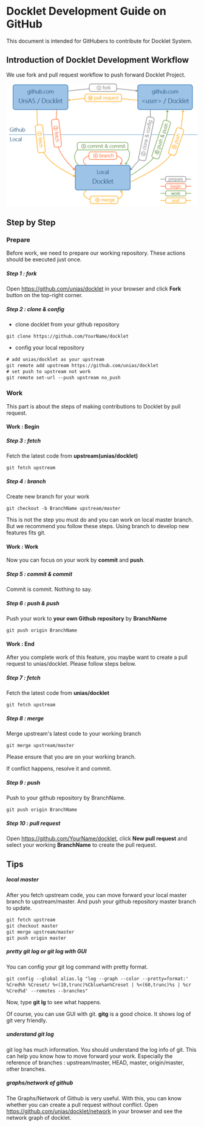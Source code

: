 # Docklet Development Guide on GitHub
This document is intended for GitHubers to contribute for Docklet System.

## Introduction of Docklet Development Workflow
We use fork and pull request workflow to push forward Docklet Project.

![Docklet Workflow](images/workflow.png)

## Step by Step
### Prepare
Before work, we need to prepare our working repository. These actions should be executed just once.
##### Step 1 : fork
Open https://github.com/unias/docklet in your browser and click **Fork** button on the top-right corner.
##### Step 2 : clone & config
* clone docklet from your github repository
```
git clone https://github.com/YourName/docklet
```
* config your local repository
```
# add unias/docklet as your upstream
git remote add upstream https://github.com/unias/docklet
# set push to upstream not work
git remote set-url --push upstream no_push
```

### Work
This part is about the steps of making contributions to Docklet by pull request.
#### Work : Begin
##### Step 3 : fetch
Fetch the latest code from **upstream(unias/docklet)**
```
git fetch upstream
```
##### Step 4 : branch
Create new branch for your work
```
git checkout -b BranchName upstream/master
```
This is not the step you must do and you can work on local master branch. But we recommend you follow these steps. Using branch to develop new features fits git.
#### Work : Work
Now you can focus on your work by **commit** and **push**.
##### Step 5 : commit & commit
Commit is commit. Nothing to say.
##### Step 6 : push & push
Push your work to **your own Github repository** by **BranchName**
```
git push origin BranchName
```
#### Work : End
After you complete work of this feature, you maybe want to create a pull request to unias/docklet. Please follow steps below.
##### Step 7 : fetch
Fetch the latest code from **unias/docklet**
```
git fetch upstream
```
##### Step 8 : merge
Merge upstream's latest code to your working branch
```
git merge upstream/master
```
Please ensure that you are on your working branch.

If conflict happens, resolve it and commit.
##### Step 9 : push
Push to your github repository by BranchName.
```
git push origin BranchName
```
##### Step 10 : pull request
Open https://github.com/YourName/docklet, click **New pull request** and select your working **BranchName** to create the pull request.

## Tips
##### local master
After you fetch upstream code, you can move forward your local master branch to upstream/master. And push your github repository master branch to update.
```
git fetch upstream
git checkout master
git merge upstream/master
git push origin master
```
##### pretty git log or git log with GUI
You can config your git log command with pretty format.
```
git config --global alias.lg "log --graph --color --pretty=format:' %Cred%h %Creset/ %<(10,trunc)%Cblue%an%Creset | %<(60,trunc)%s | %cr %Cred%d' --remotes --branches"
```
Now, type **git lg** to see what happens.

Of course, you can use GUI with git. **gitg** is a good choice. It shows log of git very friendly.
##### understand git log
git log has much information. You should understand the log info of git. This can help you know how to move forward your work. Especially the reference of branches : upstream/master, HEAD, master, origin/master, other branches.
##### graphs/network of github
The Graphs/Network of Github is very useful. With this, you can know whether you can create a pull request without conflict. Open https://github.com/unias/docklet/network in your browser and see the network graph of docklet.  
